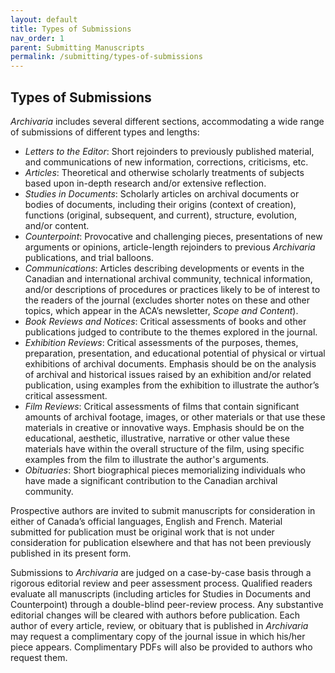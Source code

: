 ```yaml
---
layout: default
title: Types of Submissions
nav_order: 1
parent: Submitting Manuscripts
permalink: /submitting/types-of-submissions
---
```

## Types of Submissions
*Archivaria* includes several different sections, accommodating a wide range of submissions of different types and lengths:

* *Letters to the Editor*: Short rejoinders to previously published material, and communications of new information, corrections, criticisms, etc.
* *Articles*: Theoretical and otherwise scholarly treatments of subjects based upon in-depth research and/or extensive reflection.
* *Studies in Documents*: Scholarly articles on archival documents or bodies of documents, including their origins (context of creation), functions (original, subsequent, and current), structure, evolution, and/or content.
* *Counterpoint*: Provocative and challenging pieces, presentations of new arguments or opinions, article-length rejoinders to previous *Archivaria* publications, and trial balloons.
* *Communications*: Articles describing developments or events in the Canadian and international archival community, technical information, and/or descriptions of procedures or practices likely to be of interest to the readers of the journal (excludes shorter notes on these and other topics, which appear in the ACA’s newsletter, *Scope and Content*).
* *Book Reviews and Notices*: Critical assessments of books and other publications judged to contribute to the themes explored in the journal.
* *Exhibition Reviews*: Critical assessments of the purposes, themes, preparation, presentation, and educational potential of physical or virtual exhibitions of archival documents. Emphasis should be on the analysis of archival and historical issues raised by an exhibition and/or related publication, using examples from the exhibition to illustrate the author’s critical assessment.
* *Film Reviews*: Critical assessments of films that contain significant amounts of archival footage, images, or other materials or that use these materials in creative or innovative ways. Emphasis should be on the educational, aesthetic, illustrative, narrative or other value these materials have within the overall structure of the film, using specific examples from the film to illustrate the author's arguments.
* *Obituaries*: Short biographical pieces memorializing individuals who have made a significant contribution to the Canadian archival community.

Prospective authors are invited to submit manuscripts for consideration in either of Canada’s official languages, English and French. Material submitted for publication must be original work that is not under consideration for publication elsewhere and that has not been previously published in its present form.

Submissions to *Archivaria* are judged on a case-by-case basis through a rigorous editorial review and peer assessment process. Qualified readers evaluate all manuscripts (including articles for Studies in Documents and Counterpoint) through a double-blind peer-review process. Any substantive editorial changes will be cleared with authors before publication. Each author of every article, review, or obituary that is published in *Archivaria* may request a complimentary copy of the journal issue in which his/her piece appears. Complimentary PDFs will also be provided to authors who request them.
